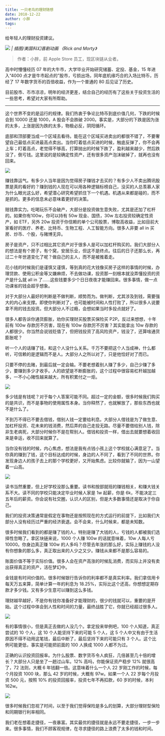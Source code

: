 ```yaml
---
title: 一只老鸟的理财随想
date: 2018-12-22
author: 小胖
tags: 
---
```

给年轻人的理财投资建议。

<!--more-->

![](https://cosmosrepair-1257028016.cos.ap-beijing.myqcloud.com/2019-06-26-640%20-11-.jpeg)
*| 插图/美国科幻喜剧动画 《Rick and Morty》*

> 作者：小胖，前 Apple Store 员工，现区块链从业者。

高中时懵懂经历 07 年的大牛市，大学毕业开始研究储蓄、定投、基金，15 年进入“4000 点才是牛市起点的”股市，亏损出场，同年底机缘巧合的入场比特币，历经了 17 年数字货币的百倍收益，作为一个普通的 80 后见证了历史。

目前股市、币市凉凉，明年的经济更差，结合自己的经历有了这些关于投资生活的一些思考，希望对大家有所帮助。

- - - - - 

这个世界不变的是运行的规律。我们热衷于争论比特币到底价值几何，下跌的时候会到 10000 还是 1000，A 股会不会跌破 2000。事实是，大部分的下跌是因为涨的太多，上涨是因为跌的太多，物极必反，阴阳循环。

底部和顶部要当成一个区域去看待。能在这个区域买进卖出的都很不错了，不要奢望自己最低点买进最高点卖出。当你盯着低点买进的时候，触底反弹了，你不会再上车；盯着高点，老觉得不够高，打算抛出的时候下跌了，盈利越来越少，然后跌没了，倒亏钱。这里说的是较确定性资产，还有很多资产泡沫破掉了，就再也没有回来。

![](https://cosmosrepair-1257028016.cos.ap-beijing.myqcloud.com/2019-06-26-640%20-12-.jpeg)

赚钱靠运气。有多少人当年是因为觉得房子赚钱才去买的？有多少人不卖出腾讯股票是真的看好的？赚到钱的人现在可以用各种逻辑标榜自己，没买的人总羡慕人家为什么眼光这么好，希望潜心研究希望抓住下一个机遇。机遇从来都是碰的，而不是抓的。更多的信息未必意味着更好的决策。

赔钱靠实力。吃喝玩乐不会破产，大部分是投资做生意失败，尤其是还加了杠杆的。如果你有100w，你可以持有 50w 现金、国债，30w 左右投资较确定性资产，如 ETF，另外 20w 投资于你信赖的单个公司股票，博取高收益，比如目前大家看好的医疗、养老、比特币、生物工程、人工智能方向。很多人非要 all in 买房、炒币、个股，与赌博无异。

房子是资产，只不过相比其它资产对于很多人是可以加杠杆购买的。我们大部分人的想法是有个房子，有个窝，安居乐业，但这不是终点。往后的日子还那么长，再过二十年世道变化了呢？做自己的主人，而不是被推着走。

花小钱的时候我们是谨慎又谨慎，等到真的花大钱像买房子这样的事情的时候，办理贷款、使用公积金等又嫌麻烦，不去做功课，投资那一刻根本就没弄懂投资的资产是什么就 all in 了……这些钱要多少个日日夜夜才能赚回来。很多事情，做一点功课省的钱会超乎想象。

对于大部分人最好的判断是不做判断，顺势而为。做判断，尤其涉及到钱，需要强大的内心来支撑。即使你判断对了，也可能被时间和人性打败了，所以很多人说要拿不用的钱去投资。但大部分人不过瘾，会想如果当时多投点就好了。

很多人都告诉你通货膨胀，劝你买理财买股票买保险买 P2P。反过来想想，十年前有 100w 存款厉不厉害，现在有 100w 存款厉不厉害？其实能拿出 10w 存款的人都很少。你当然会说钱贬值了，但把钱投资了高风险资产，钱没了，还算啥通货膨胀呢？

听一个人的话赚了钱，和这个人没什么关系。千万不要把这个人当成神，什么都听，可信赖的是逻辑而不是人。大部分人之所以对了，只是他恰好对了而已。

只要不停的去赌，到最后就一定会输。不要老想着别人赚了多少，自己少赚了多少，要赚到多少才收手。人的欲望是不断膨胀的，这个过程中很容易杠杆越加越多，一不小心赌性越来越大，所有积累付之一炬。

![](https://cosmosrepair-1257028016.cos.ap-beijing.myqcloud.com/2019-06-26-640%20-13-.jpeg)

多少钱是有钱呢？对于每个人答案可能不同。超过一定的金额，很多时候我们购买的是共识，而不是事物的使用属性本身。当你释然了，也就解放了，那些东西也就不是什么了。

不到万不得已不要去借钱，借别人钱一定要给利息。大部分人借钱是为了做生意、加杠杆投资、花未来的钱消费，然后弄的自己走投无路。尽量不要借给别人钱，除非生老病死，大部分时候你不是在帮别人。借钱和投资一样，借出去就要想着收回来是幸运，收不回来就算了。

当你没有钱的时候，内心焦虑，想法是我有点钱小孩上这个学校就心满意足了。当你真的赚到了钱，这个目标达成的时候，身边的人不同了，看到了不同的世界。你发现身边人的孩子去上的那个学校更好，又开始焦虑。比较你就输了，因为一山望着一山高。

![](https://cosmosrepair-1257028016.cos.ap-beijing.myqcloud.com/2019-06-26-640%20-14-.jpeg)

读书当然重要，但上好学校没那么重要。读书和按部就班的赚钱相关，和赚大钱关系不大。读不同的学校只能决定毕业时候人家是 1w 起薪，你是 6k，不能决定三五年后的薪资。你会说有社交圈，认识人的区别，但是大多数事情还是取决于你自己。

我们的投资决策通常是假定在事物还是按照现在的方式运行的前提下，比如我们大部分人没有经历过严重的经济衰退。会不会来，什么时候来，都是未知数。

很多时候我们看到的都是赚了钱的人，特别是赚了大钱的人，亏钱的人都被我们选择性忽略了。拿区块链来说，1000 个人赚 100w 的话就意味着，10w 人每人亏 10000。你身边真正赚 100w 的人多吗？尽管去年涨的那么好，实际上赚钱的人没有你想象的那么多，真正取出来的人少之又少。赚钱从来都不是那么容易的。

账面价值不等于实际价值。很多人会在资产高涨的时候乱消费，而实际上并没有卖出获得真正的资产，活在梦幻中。

金钱是有时间价值的。很多时候银行告诉你的利率都不是真实利率。我们拿信用卡每天万五来算，简单计算一年的利息为 18.25%，实际比这个还高，你想想定期存款才多少钱。又有多少生意可以赚到这么多钱。

理财越早越好，不是你有钱你准备好才能理财的，很少的钱就可以，重要的是开始。这个过程中体会到人性和时间的力量，最终战胜了它，你就已经超过很多人。

![](https://cosmosrepair-1257028016.cos.ap-beijing.myqcloud.com/2019-06-26-640%20-15-.jpeg)

有的事情很小，但是真正去做的人没几个。拿定投来举例吧，100 个人知道，真正尝试的 10 个人，这 10 个人能坚持下来的可能 5 个人，这 5 个人中又有由于生活原因不得不动用这笔钱，最后中断了，最后坚持下来的可能只有 3 个人。这个比例可能更低，事实是可能把前面的 100 人换成 1000 人都不为过。

正确的认识投资回报率。为什么股票、数字货币令人疯狂，几倍甚至几十倍的增长？大部分人只是坐了一趟过山车。12% 高吗，你能保证资产稳步 12% 就很高了，72 法则，大概 6 年钱翻一倍。这意味着什么一个人 22 岁刚工作的时候，每个月投资 1000 块，那么 42 岁的时候，大概有 97w。如果一个人 22 岁每个月投资 500 元，按照 10% 的投资回报率，投资七年不再扣款，60 岁的时候，本利 162w。

![](https://cosmosrepair-1257028016.cos.ap-beijing.myqcloud.com/2019-06-26-640%20-16-.jpeg)

很多时候我们忽视了时间，以至于我们觉得保险是多么的划算，大部分理财型保险和同期银行利率相同。

我们老在想着走捷径，一夜暴富。其实最优的捷径就是永远不要走捷径，一步一步来。很多事情，我们不顾客观规律，在寻求捷径的路上浪费了太多的钱和时间。

